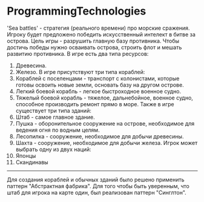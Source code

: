 # ProgrammingTechnologies
'Sea battles' - стратегия (реального времени) про морские сражения.
Игроку будет предложено победить искусственный интелект в битве за острова.
Цель игры - разрушить главную базу противника. Чтобы достичь победы нужно осваивать острова, строить флот и мешать развитию противника.
В игре есть два типа ресурсов:
1) Древесина.
2) Железо.
В игре присутствуют три типа кораблей:
1) Кораблей с поселенцами - транспорт с колонистами, которые готовы освоить новые земли, основать базу на другом острове.
2) Легкий боевой корабль - легкое быстроходное военное судно.
3) Тяжелый боевой корабль - тяжелое, дальнебойное, военное судно, способное производить ремонт прямо в море.
Также в игре существует три типа зданий:
1) Штаб - самое главное здание.
2) Пушка - оборонительное сооружение на острове, необходимое для ведения огня по водным целям.
3) Лесопилка - сооружение, необходимое для добычи древесины.
4) Шахта - сооружение, необходимое для добычи железа.
Игрок может выбрать одну из двух наций:
1) Японцы
2) Скандинавы
------------------
Для создания кораблей и обычных зданий было решено применить паттерн "Абстрактная фабрика". Для того чтобы быть уверенным, что штаб для игрока на карте один, был реализован паттерн "Синглтон".
